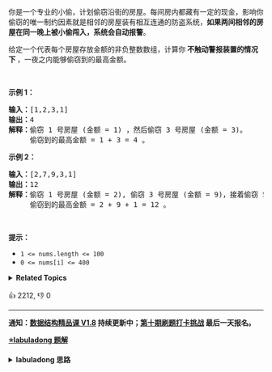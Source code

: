 <p>你是一个专业的小偷，计划偷窃沿街的房屋。每间房内都藏有一定的现金，影响你偷窃的唯一制约因素就是相邻的房屋装有相互连通的防盗系统，<strong>如果两间相邻的房屋在同一晚上被小偷闯入，系统会自动报警</strong>。</p>

<p>给定一个代表每个房屋存放金额的非负整数数组，计算你<strong> 不触动警报装置的情况下 </strong>，一夜之内能够偷窃到的最高金额。</p>

<p> </p>

<p><strong>示例 1：</strong></p>

<pre>
<strong>输入：</strong>[1,2,3,1]
<strong>输出：</strong>4
<strong>解释：</strong>偷窃 1 号房屋 (金额 = 1) ，然后偷窃 3 号房屋 (金额 = 3)。
     偷窃到的最高金额 = 1 + 3 = 4 。</pre>

<p><strong>示例 2：</strong></p>

<pre>
<strong>输入：</strong>[2,7,9,3,1]
<strong>输出：</strong>12
<strong>解释：</strong>偷窃 1 号房屋 (金额 = 2), 偷窃 3 号房屋 (金额 = 9)，接着偷窃 5 号房屋 (金额 = 1)。
     偷窃到的最高金额 = 2 + 9 + 1 = 12 。
</pre>

<p> </p>

<p><strong>提示：</strong></p>

<ul>
	<li><code>1 <= nums.length <= 100</code></li>
	<li><code>0 <= nums[i] <= 400</code></li>
</ul>
<details><summary><strong>Related Topics</strong></summary>数组 | 动态规划</details><br>

<div>👍 2212, 👎 0</div>

<div id="labuladong"><hr>

**通知：[数据结构精品课 V1.8](https://aep.h5.xeknow.com/s/1XJHEO) 持续更新中；[第十期刷题打卡挑战](https://mp.weixin.qq.com/s/eUG2OOzY3k_ZTz-CFvtv5Q) 最后一天报名。**



<p><strong><a href="https://labuladong.github.io/article?qno=198" target="_blank">⭐️labuladong 题解</a></strong></p>
<details><summary><strong>labuladong 思路</strong></summary>

## 基本思路

PS：这道题在[《算法小抄》](https://mp.weixin.qq.com/s/tUSovvogbR9StkPWb75fUw) 的第 201 页。

假想你就是这个强盗，从左到右走过这一排房子，在每间房子前都有两种**选择**：抢或者不抢。

当你走过了最后一间房子后，你就没得抢了，能抢到的钱显然是 0（**base case**）。

以上已经明确了「状态」和「选择」：**你面前房子的索引就是状态，抢和不抢就是选择**。

![](https://labuladong.github.io/algo/images/robber/1.jpg)

状态转移方程：

```java
int res = Math.max(
    // 不抢，去下家
    dp(nums, start + 1),
    // 抢，去下下家
    nums[start] + dp(nums, start + 2)
);
```

打家劫舍系列问题还可以进一步优化，见文章详解，这里只给出最通用的框架性解法。

**详细题解：[一个方法团灭 LeetCode 打家劫舍问题](https://labuladong.github.io/article/fname.html?fname=抢房子)**

**标签：[一维动态规划](https://mp.weixin.qq.com/mp/appmsgalbum?__biz=MzAxODQxMDM0Mw==&action=getalbum&album_id=2122007027366395905)，[动态规划](https://mp.weixin.qq.com/mp/appmsgalbum?__biz=MzAxODQxMDM0Mw==&action=getalbum&album_id=1318881141113536512)**

## 解法代码

```java
class Solution {
    // 备忘录
    private int[] memo;
    // 主函数
    public int rob(int[] nums) {
        // 初始化备忘录
        memo = new int[nums.length];
        Arrays.fill(memo, -1);
        // 强盗从第 0 间房子开始抢劫
        return dp(nums, 0);
    }

    // 返回 dp[start..] 能抢到的最大值
    private int dp(int[] nums, int start) {
        if (start >= nums.length) {
            return 0;
        }
        // 避免重复计算
        if (memo[start] != -1) return memo[start];

        int res = Math.max(dp(nums, start + 1),
                nums[start] + dp(nums, start + 2));
        // 记入备忘录
        memo[start] = res;
        return res;
    }
}
```

**类似题目**：
  - [213. 打家劫舍 II 🟠](/problems/house-robber-ii)
  - [337. 打家劫舍 III 🟠](/problems/house-robber-iii)
  - [剑指 Offer II 089. 房屋偷盗 🟠](/problems/Gu0c2T)
  - [剑指 Offer II 090. 环形房屋偷盗 🟠](/problems/PzWKhm)

</details>
</div>







